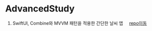 # AdvancedStudy

1. SwiftUI, Combine와 MVVM 패턴을 적용한 간단한 날씨 앱 &nbsp;&nbsp;&nbsp; [repo이동](<https://github.com/velmash/AdvancedStudy/tree/main/CombineWeatherApp>)
